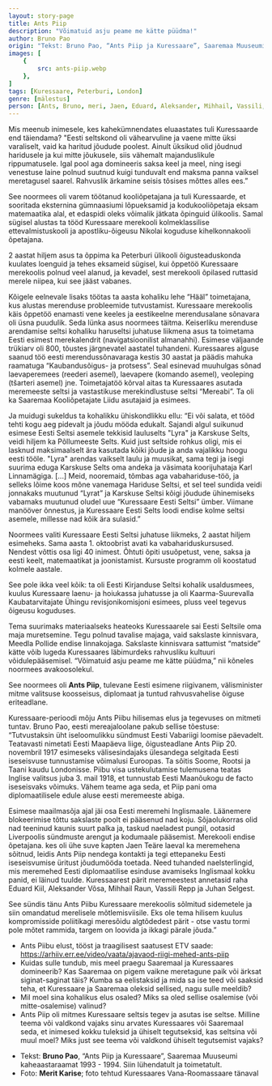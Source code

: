 ```yaml
---
layout: story-page
title: Ants Piip
description: "Võimatuid asju peame me kätte püüdma!"
author: Bruno Pao
origin: "Tekst: Bruno Pao, “Ants Piip ja Kuressaare”, Saaremaa Muuseumi kaheaastaraamat 1993 - 1994. Siin lühendatult ja toimetatult."
images: [
    {
        src: ants-piip.webp
    },
]
tags: [Kuressaare, Peterburi, London]
genre: [mälestus]
person: [Ants, Bruno, meri, Jaen, Eduard, Aleksander, Mihhail, Vassili, Juhan]
---
```


<!-- # {{$doc.title}} -->

Mis meenub inimesele, kes kahekümnendates eluaastates tuli Kuressaarde end täiendama? "Eesti seltskond oli vähearvuline ja vaene mitte üksi varaliselt, vaid ka haritud jõudude poolest. Ainult üksikud olid jõudnud haridusele ja kui mitte jõukusele, siis vähemalt majanduslikule rippumatusele. Igal pool aga domineeris saksa keel ja meel, ning isegi venestuse laine polnud suutnud kuigi tunduvalt end maksma panna vaiksel meretagusel saarel. Rahvuslik ärkamine seisis tõsises mõttes alles ees.”

See noormees oli varem töötanud kooliõpetajana ja tuli Kuressaarde, et sooritada eksternina gümnaasiumi lõpueksamid ja kodukooliõpetaja eksam matemaatika alal, et edaspidi oleks võimalik jätkata õpinguid ülikoolis. Samal sügisel alustas ta tööd Kuressaare merekooli kolmeklassilise ettevalmistuskooli ja apostliku-õigeusu Nikolai koguduse kihelkonnakooli õpetajana.

2 aastat hiljem asus ta õppima ka Peterburi ülikooli õigusteaduskonda kuulates loenguid ja tehes eksameid sügisel, kui õppetöö Kuressaare merekoolis polnud veel alanud, ja kevadel, sest merekooli õpilased ruttasid merele niipea, kui see jääst vabanes.

Kõigele eelnevale lisaks töötas ta aasta kohaliku lehe “Hääl” toimetajana, kus alustas merenduse probleemide tutvustamist. Kuressaare merekoolis käis õppetöö enamasti vene keeles ja eestikeelne merendusalane sõnavara oli üsna puudulik. Seda lünka asus noormees täitma. Keiserliku merenduse arendamise seltsi kohaliku haruseltsi juhatuse liikmena asus ta toimetama Eesti esimest merekalendrit (navigatsioonilist almanahhi). Esimese väljaande trükiarv oli 800, tõustes järgnevatel aastatel tuhandeni. Kuressaares alguse saanud töö eesti merendussõnavaraga kestis 30 aastat ja päädis mahuka raamatuga “Kaubandusõigus- ja protsess”. Seal esinevad muuhulgas sõnad laevaperemees (reederi asemel), laevapere (komando asemel), veoleping (tšarteri asemel) jne. Toimetajatöö kõrval aitas ta Kuressaares asutada meremeeste seltsi ja vastastikuse merekindlustuse seltsi “Mereabi”. Ta oli ka Saaremaa Kooliõpetajate Liidu asutajaid ja esimees.

Ja muidugi sukeldus ta kohalikku ühiskondlikku ellu: “Ei või salata, et tööd tehti kogu aeg pidevalt ja jõudu mööda edukalt. Sajandi algul suikunud esimese Eesti Seltsi asemele tekkisid lauluselts "Lyra" ja Karskuse Selts, veidi hiljem ka Põllumeeste Selts. Kuid just seltside rohkus oligi, mis ei lasknud maksimaalselt ära kasutada kõiki jõude ja anda vajalikku hoogu eesti tööle. "Lyra" arendas vaikselt laulu ja muusikat, sama tegi ja isegi suurima eduga Karskuse Selts oma andeka ja väsimata koorijuhataja Karl Linnamägiga. \[...\] Meid, nooremaid, tõmbas aga vabahariduse-töö, ja selleks lõime koos mõne vanemaga Hariduse Seltsi, et sel teel sundida veidi jonnakaks muutunud “Lyrat” ja Karskuse Seltsi kõigi jõudude ühinemiseks vabamaks muutunud oludel uue “Kuressaare Eesti Seltsi” ümber. Viimane manööver õnnestus, ja Kuressaare Eesti Selts loodi endise kolme seltsi asemele, millesse nad kõik ära sulasid.”

Noormees valiti Kuressaare Eesti Seltsi juhatuse liikmeks, 2 aastat hiljem esimeheks. Sama aasta 1. oktoobrist avati ka vabahariduskursused. Nendest võttis osa ligi 40 inimest. Õhtuti õpiti usuõpetust, vene, saksa ja eesti keelt, matemaatikat ja joonistamist. Kursuste programm oli koostatud kolmele aastale.

See pole ikka veel kõik: ta oli Eesti Kirjanduse Seltsi kohalik usaldusmees, kuulus Kuressaare laenu- ja hoiukassa juhatusse ja oli Kaarma-Suurevalla Kaubatarvitajate Ühingu revisjonikomisjoni esimees, pluss veel tegevus õigeusu koguduses.

Tema suurimaks materiaalseks heateoks Kuressaarele sai Eesti Seltsile oma maja muretsemine. Tegu polnud tavalise majaga, vaid sakslaste kinnisvara, Meedla Pollide endise linnakojaga. Sakslaste kinnisvara sattumist “matside” kätte võib lugeda Kuressaares läbimurdeks rahvusliku kultuuri võidulepääsemisel. “Võimatuid asju peame me kätte püüdma,” nii kõneles noormees avakoosolekul.

See noormees oli **Ants Piip**, tulevane Eesti esimene riigivanem, välisminister mitme valitsuse koosseisus, diplomaat ja tuntud rahvusvahelise õiguse eriteadlane. 

Kuressaare-perioodi mõju Ants Piibu hilisemas elus ja tegevuses on mitmeti tuntav. Bruno Pao, eesti mereajaloolane pakub sellise tõestuse: “Tutvustaksin üht iseloomulikku sündmust Eesti Vabariigi loomise päevadelt. Teatavasti nimetati Eesti Maapäeva liige, õigusteadlane Ants Piip 20. novembril 1917 esimeseks välisesindajaks ülesandega selgitada Eesti iseseisvuse tunnustamise võimalusi Euroopas. Ta sõitis Soome, Rootsi ja Taani kaudu Londonisse. Piibu visa ustekulutamise tulemusena teatas Inglise valitsus juba 3. mail 1918, et tunnustab Eesti Maanõukogu de facto iseseisvaks võimuks. Vähem teame aga seda, et Piip pani oma diplomaatilisele edule aluse eesti meremeeste abiga.

Esimese maailmasõja ajal jäi osa Eesti meremehi Inglismaale. Läänemere blokeerimise tõttu sakslaste poolt ei pääsenud nad koju. Sõjaolukorras olid nad teeninud kaunis suurt palka ja, taskud naeladest pungil, ootasid Liverpoolis sündmuste arengut ja kodumaale pääsemist. Merekooli endise õpetajana. kes oli ühe suve kapten Jaen Teäre laeval ka meremehena sõitnud, leidis Ants Piip nendega kontakti ja tegi ettepaneku Eesti iseseisvumise üritust jõudumööda toetada. Need tuhanded naelsterlingid, mis meremehed Eesti diplomaatilise esinduse avamiseks Inglismaal kokku panid, ei läinud tuulde. Kuressaarest pärit meremeestest annetasid raha Eduard Kiil, Aleksander Võsa, Mihhail Raun, Vassili Repp ja Juhan Selgest.

See sündis tänu Ants Piibu Kuressaare merekoolis sõlmitud sidemetele ja siin omandatud merelisele mõtlemisviisile. Eks ole tema hilisem kuulus kompromisside poliitikagi meresõidu algtõdedest pärit - otse vastu tormi pole mõtet rammida, targem on loovida ja ikkagi pärale jõuda.”


<!-- Täägid: alustama pärale jõudma sukelduma toetama rammima loovima -->


<story-author :author="author" :origin="origin"></story-author>



<details-wrapper summary="Mis mõtted tekkisid?">

- Ants Piibu elust, tööst ja traagilisest saatusest ETV saade: https://arhiiv.err.ee/video/vaata/ajavaod-riigi-mehed-ants-piip
- Kuidas sulle tundub, mis meel praegu Saaremaal ja Kuressaares domineerib? Kas Saaremaa on pigem vaikne meretagune paik või ärksat siginat-saginat täis? Kumba sa eelistaksid ja mida sa ise teed või saaksid teha, et Kuressaare ja Saaremaa oleksid sellised, nagu sulle meeldib?
- Mil moel sina kohalikus elus osaled? Miks sa oled sellise osalemise (või mitte-osalemise) valinud?
- Ants Piip oli mitmes Kuressaare seltsis tegev ja asutas ise seltse. Milline teema või valdkond vajaks sinu arvates Kuressaares või Saaremaal seda, et inimesed kokku tuleksid ja ühiselt tegutseksid, kas seltsina või muul moel? Miks just see teema või valdkond ühiselt tegutsemist vajaks?

</details-wrapper>


<details-wrapper summary="Allikad" class="text-sm" icon="icon-park-outline:document-folder">

- Tekst: **Bruno Pao**, “Ants Piip ja Kuressaare”, Saaremaa Muuseumi kaheaastaraamat 1993 - 1994. Siin lühendatult ja toimetatult.
- Foto: **Merit Karise**; foto tehtud Kuressaares Vana-Roomassaare tänaval

</details-wrapper>

